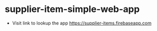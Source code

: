# supplier-item-simple-web-app

- Visit link to lookup the app
https://supplier-items.firebaseapp.com